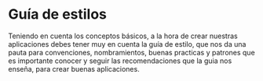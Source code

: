 # Guía de estilos

Teniendo en cuenta los conceptos básicos, a la hora de crear nuestras aplicaciones debes tener muy en cuenta la guía de estilo, que nos da una pauta para convenciones, nombramientos, buenas practicas y patrones que es importante conocer y seguir las recomendaciones que la guia nos enseña, para crear buenas aplicaciones.

